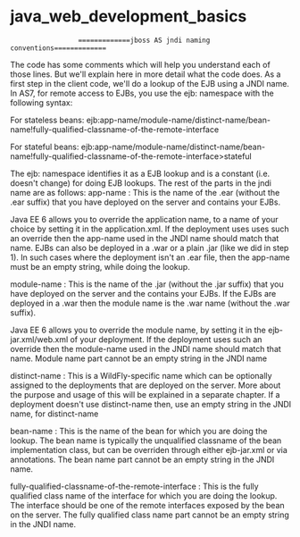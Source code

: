 # java_web_development_basics





                     =============jboss AS jndi naming conventions=============

The code has some comments which will help you understand each of those lines. But we'll explain here in more detail what the code does. As a first step in the client code, we'll do a lookup of the EJB using a JNDI name. In AS7, for remote access to EJBs, you use the ejb: namespace with the following syntax:

For stateless beans:
ejb:app-name/module-name/distinct-name/bean-name!fully-qualified-classname-of-the-remote-interface

For stateful beans:
ejb:app-name/module-name/distinct-name/bean-name!fully-qualified-classname-of-the-remote-interface>stateful

The ejb: namespace identifies it as a EJB lookup and is a constant (i.e. doesn't change) for doing EJB lookups. The rest of the parts in the jndi name are as follows:
app-name : This is the name of the .ear (without the .ear suffix) that you have deployed on the server and contains your EJBs.

Java EE 6 allows you to override the application name, to a name of your choice by setting it in the application.xml. If the deployment uses uses such an override then the app-name used in the JNDI name should match that name.
EJBs can also be deployed in a .war or a plain .jar (like we did in step 1). In such cases where the deployment isn't an .ear file, then the app-name must be an empty string, while doing the lookup.

module-name : This is the name of the .jar (without the .jar suffix) that you have deployed on the server and the contains your EJBs. If the EJBs are deployed in a .war then the module name is the .war name (without the .war suffix).

Java EE 6 allows you to override the module name, by setting it in the ejb-jar.xml/web.xml of your deployment. If the deployment uses such an override then the module-name used in the JNDI name should match that name.
Module name part cannot be an empty string in the JNDI name

distinct-name : This is a WildFly-specific name which can be optionally assigned to the deployments that are deployed on the server. More about the purpose and usage of this will be explained in a separate chapter. If a deployment doesn't use distinct-name then, use an empty string in the JNDI name, for distinct-name

bean-name : This is the name of the bean for which you are doing the lookup. The bean name is typically the unqualified classname of the bean implementation class, but can be overriden through either ejb-jar.xml or via annotations. The bean name part cannot be an empty string in the JNDI name.

fully-qualified-classname-of-the-remote-interface : This is the fully qualified class name of the interface for which you are doing the lookup. The interface should be one of the remote interfaces exposed by the bean on the server. The fully qualified class name part cannot be an empty string in the JNDI name.
